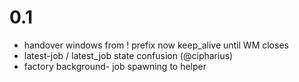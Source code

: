 # 0.1
* handover windows from ! prefix now keep\_alive until WM closes
* latest-job / latest\_job state confusion (@cipharius)
* factory background- job spawning to helper
